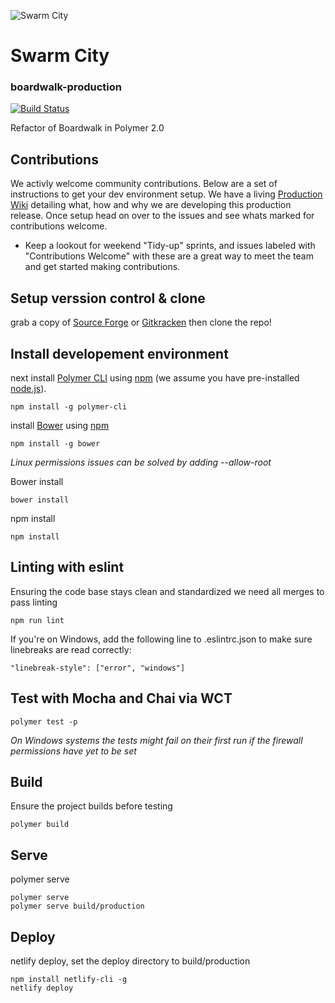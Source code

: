 ![Swarm City](https://github.com/swarmcity/sc-boardwalk-production/blob/master/images/icons/icon-48x48.png?raw=true "Swarm City")


# Swarm City
### boardwalk-production
[![Build Status](https://travis-ci.org/swarmcity/sc-boardwalk-production.svg?branch=master)](https://travis-ci.org/swarmcity/sc-boardwalk-production)

Refactor of Boardwalk in Polymer 2.0

## Contributions 
We activly welcome community contributions. Below are a set of instructions to get your dev environment setup. We have a living [Production Wiki](https://github.com/swarmcity/sc-boardwalk-production/wiki/Coding-Styles-&-Standards) detailing what, how and why we are developing this production release. Once setup head on over to the issues and see whats marked for contributions welcome.

* Keep a lookout for weekend "Tidy-up" sprints, and issues labeled with "Contributions Welcome" with these are a great way to meet the team and get started making contributions.

## Setup verssion control & clone 

grab a copy of [Source Forge](https://sourceforge.net/) or [Gitkracken](https://www.gitkraken.com/) then clone the repo!

## Install developement environment
next install [Polymer CLI](https://github.com/Polymer/polymer-cli) using
[npm](https://www.npmjs.com) (we assume you have pre-installed [node.js](https://nodejs.org)).

    npm install -g polymer-cli

install [Bower](https://bower.io/) using [npm](https://www.npmjs.com)

    npm install -g bower

*Linux permissions issues can be solved by adding --allow-root*

Bower install

    bower install

npm install

    npm install

## Linting with eslint
Ensuring the code base stays clean and standardized we need all merges to pass linting 

    npm run lint

If you're on Windows, add the following line to .eslintrc.json to make sure linebreaks are read correctly:

    "linebreak-style": ["error", "windows"]

## Test with Mocha and Chai via WCT

    polymer test -p

*On Windows systems the tests might fail on their first run if the firewall permissions have yet to be set*

## Build
Ensure the project builds before testing 

    polymer build

## Serve
polymer serve

    polymer serve
    polymer serve build/production

## Deploy
netlify deploy, set the deploy directory to build/production

    npm install netlify-cli -g
    netlify deploy